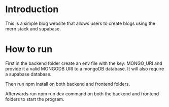 # Introduction

This is a simple blog website that allows users to create blogs using the mern stack and supabase.

# How to run
First in the backend folder create an env file with the key: MONGO_URI and provide it a valid MONGODB URI to a mongoDB database.
It will also require a supabase database.

Then run npm install on both backend and frontend folders.

Afterwards run npm run dev command on both the backend and frontend folders to start the program.
